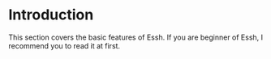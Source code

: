# Introduction

This section covers the basic features of Essh. If you are beginner of Essh, I recommend you to read it at first.

